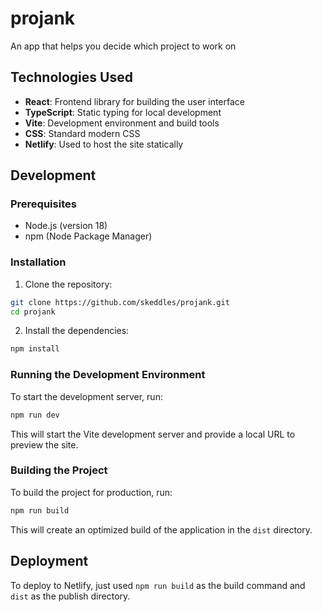 # projank

An app that helps you decide which project to work on


## Technologies Used

- **React**: Frontend library for building the user interface
- **TypeScript**: Static typing for local development 
- **Vite**: Development environment and build tools
- **CSS**: Standard modern CSS
- **Netlify**: Used to host the site statically

## Development

### Prerequisites

- Node.js (version 18)
- npm (Node Package Manager)

### Installation

1. Clone the repository:

```sh
git clone https://github.com/skeddles/projank.git
cd projank
```

2. Install the dependencies:

```sh
npm install
```

### Running the Development Environment

To start the development server, run:

```sh
npm run dev
```

This will start the Vite development server and provide a local URL to preview the site.

### Building the Project

To build the project for production, run:

```sh
npm run build
```

This will create an optimized build of the application in the `dist` directory.


## Deployment

To deploy to Netlify, just used `npm run build` as the build command and `dist` as the publish directory.
